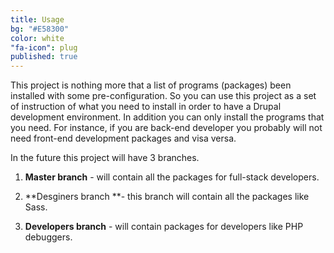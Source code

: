 ```yaml
---
title: Usage
bg: "#E58300"
color: white
"fa-icon": plug
published: true
---
```


This project is nothing more that a list of programs (packages) been installed with some pre-configuration. So you can use this project as a set of instruction of what you need to install in order to have a Drupal development environment. In addition you can only install the programs that you need. For instance, if you are back-end developer you probably will not need front-end development packages and visa versa.

In the future this project will have 3 branches. 

1. **Master branch** - will contain all the packages for full-stack developers.

2. **Desginers branch **- this branch will contain all the packages like Sass. 

3. **Developers branch** - will contain packages for developers like PHP debuggers.